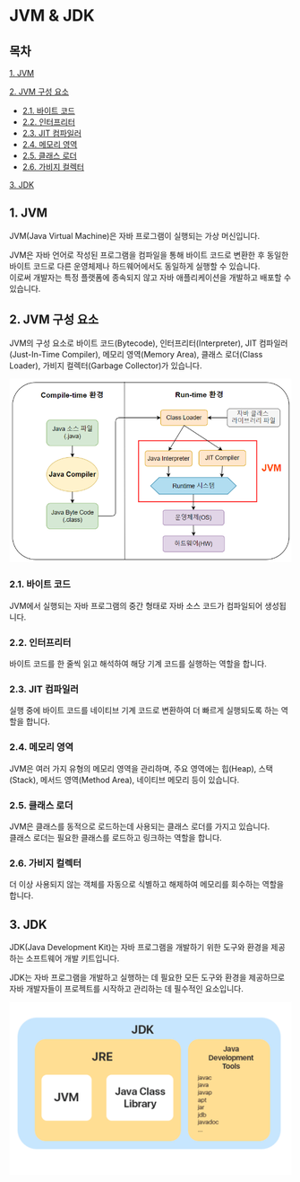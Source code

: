 # JVM & JDK

## 목차

[1. JVM](#1-jvm)

[2. JVM 구성 요소](#2-jvm-구성-요소)
- [2.1. 바이트 코드](#21-바이트-코드)
- [2.2. 인터프리터](#22-인터프리터)
- [2.3. JIT 컴파일러](#23-jit-컴파일러)
- [2.4. 메모리 영역](#24-메모리-영역)
- [2.5. 클래스 로더](#25-클래스-로더)
- [2.6. 가비지 컬렉터](#26-가비지-컬렉터)

[3. JDK](#3-jdk)

## 1. JVM

JVM(Java Virtual Machine)은 자바 프로그램이 실행되는 가상 머신입니다.

JVM은 자바 언어로 작성된 프로그램을 컴파일을 통해 바이트 코드로 변환한 후 동일한 바이트 코드로 다른 운영체제나 하드웨어에서도 동일하게 실행할 수 있습니다.<br>
이로써 개발자는 특정 플랫폼에 종속되지 않고 자바 애플리케이션을 개발하고 배포할 수 있습니다.

## 2. JVM 구성 요소

JVM의 구성 요소로 바이트 코드(Bytecode), 인터프리터(Interpreter), JIT 컴파일러(Just-In-Time Compiler), 메모리 영역(Memory Area), 클래스 로더(Class Loader), 가비지 컬렉터(Garbage Collector)가 있습니다.

![jvm](../img/JVM.png)

### 2.1. 바이트 코드

JVM에서 실행되는 자바 프로그램의 중간 형태로 자바 소스 코드가 컴파일되어 생성됩니다.

### 2.2. 인터프리터

바이트 코드를 한 줄씩 읽고 해석하여 해당 기계 코드를 실행하는 역할을 합니다.

### 2.3. JIT 컴파일러

실행 중에 바이트 코드를 네이티브 기계 코드로 변환하여 더 빠르게 실행되도록 하는 역할을 합니다.

### 2.4. 메모리 영역

JVM은 여러 가지 유형의 메모리 영역을 관리하며, 주요 영역에는 힙(Heap), 스택(Stack), 메서드 영역(Method Area), 네이티브 메모리 등이 있습니다.

### 2.5. 클래스 로더

JVM은 클래스를 동적으로 로드하는데 사용되는 클래스 로더를 가지고 있습니다.<br>
클래스 로더는 필요한 클래스를 로드하고 링크하는 역할을 합니다.

### 2.6. 가비지 컬렉터

더 이상 사용되지 않는 객체를 자동으로 식별하고 해제하여 메모리를 회수하는 역할을 합니다.

## 3. JDK

JDK(Java Development Kit)는 자바 프로그램을 개발하기 위한 도구와 환경을 제공하는 소프트웨어 개발 키트입니다.

JDK는 자바 프로그램을 개발하고 실행하는 데 필요한 모든 도구와 환경을 제공하므로 자바 개발자들이 프로젝트를 시작하고 관리하는 데 필수적인 요소입니다.

![jdk](../img/JDK.png)